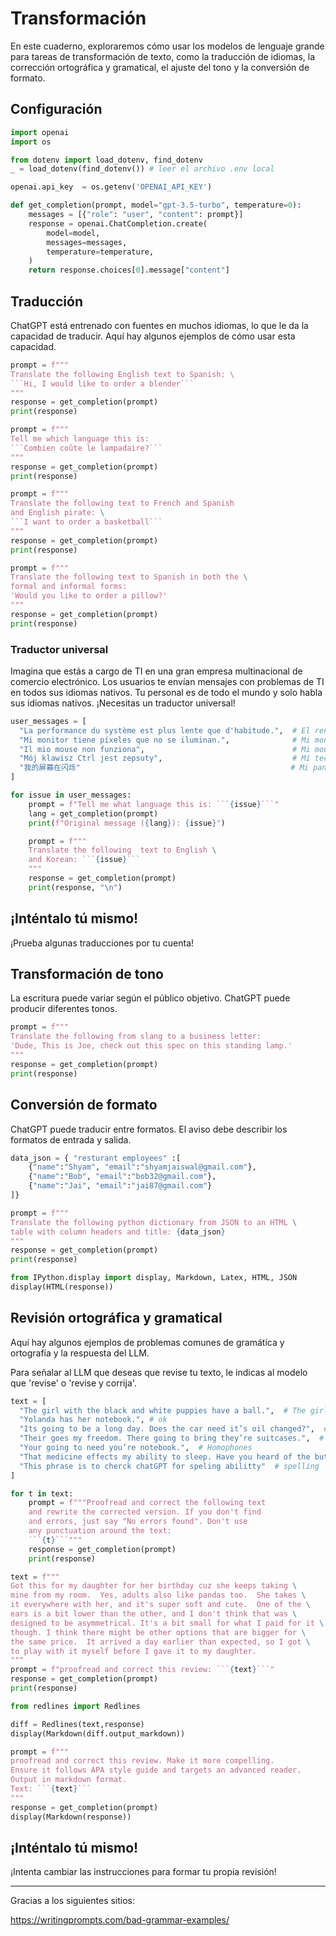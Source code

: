 # Transformación
En este cuaderno, exploraremos cómo usar los modelos de lenguaje grande para tareas de transformación de texto, como la traducción de idiomas, la corrección ortográfica y gramatical, el ajuste del tono y la conversión de formato.

## Configuración

```python
import openai
import os

from dotenv import load_dotenv, find_dotenv
_ = load_dotenv(find_dotenv()) # leer el archivo .env local

openai.api_key  = os.getenv('OPENAI_API_KEY')

def get_completion(prompt, model="gpt-3.5-turbo", temperature=0): 
    messages = [{"role": "user", "content": prompt}]
    response = openai.ChatCompletion.create(
        model=model,
        messages=messages,
        temperature=temperature, 
    )
    return response.choices[0].message["content"]
```

## Traducción

ChatGPT está entrenado con fuentes en muchos idiomas, lo que le da la capacidad de traducir. Aquí hay algunos ejemplos de cómo usar esta capacidad.

```python
prompt = f"""
Translate the following English text to Spanish: \ 
```Hi, I would like to order a blender```
"""
response = get_completion(prompt)
print(response)
```

```python
prompt = f"""
Tell me which language this is: 
```Combien coûte le lampadaire?```
"""
response = get_completion(prompt)
print(response)
```

```python
prompt = f"""
Translate the following text to French and Spanish
and English pirate: \
```I want to order a basketball```
"""
response = get_completion(prompt)
print(response)
```

```python
prompt = f"""
Translate the following text to Spanish in both the \
formal and informal forms: 
'Would you like to order a pillow?'
"""
response = get_completion(prompt)
print(response)
```

### Traductor universal

Imagina que estás a cargo de TI en una gran empresa multinacional de comercio electrónico. Los usuarios te envían mensajes con problemas de TI en todos sus idiomas nativos. Tu personal es de todo el mundo y solo habla sus idiomas nativos. ¡Necesitas un traductor universal!

```python
user_messages = [
  "La performance du système est plus lente que d'habitude.",  # El rendimiento del sistema es más lento de lo habitual.
  "Mi monitor tiene píxeles que no se iluminan.",              # Mi monitor tiene píxeles que no se iluminan.
  "Il mio mouse non funziona",                                 # Mi mouse no funciona.
  "Mój klawisz Ctrl jest zepsuty",                             # Mi teclado tiene una tecla Ctrl rota.
  "我的屏幕在闪烁"                                               # Mi pantalla está parpadeando.
] 

for issue in user_messages:
    prompt = f"Tell me what language this is: ```{issue}```"
    lang = get_completion(prompt)
    print(f"Original message ({lang}): {issue}")

    prompt = f"""
    Translate the following  text to English \
    and Korean: ```{issue}```
    """
    response = get_completion(prompt)
    print(response, "\n")
```

## ¡Inténtalo tú mismo!
¡Prueba algunas traducciones por tu cuenta!

## Transformación de tono

La escritura puede variar según el público objetivo. ChatGPT puede producir diferentes tonos.

```python
prompt = f"""
Translate the following from slang to a business letter: 
'Dude, This is Joe, check out this spec on this standing lamp.'
"""
response = get_completion(prompt)
print(response)
```

## Conversión de formato

ChatGPT puede traducir entre formatos. El aviso debe describir los formatos de entrada y salida.

```python
data_json = { "resturant employees" :[ 
    {"name":"Shyam", "email":"shyamjaiswal@gmail.com"},
    {"name":"Bob", "email":"bob32@gmail.com"},
    {"name":"Jai", "email":"jai87@gmail.com"}
]}

prompt = f"""
Translate the following python dictionary from JSON to an HTML \
table with column headers and title: {data_json}
"""
response = get_completion(prompt)
print(response)

from IPython.display import display, Markdown, Latex, HTML, JSON
display(HTML(response))
```

## Revisión ortográfica y gramatical

Aquí hay algunos ejemplos de problemas comunes de gramática y ortografía y la respuesta del LLM.

Para señalar al LLM que deseas que revise tu texto, le indicas al modelo que 'revise' o 'revise y corrija'.

```python
text = [ 
  "The girl with the black and white puppies have a ball.",  # The girl has a ball.
  "Yolanda has her notebook.", # ok
  "Its going to be a long day. Does the car need it’s oil changed?",  # Homophones
  "Their goes my freedom. There going to bring they’re suitcases.",  # Homophones
  "Your going to need you’re notebook.",  # Homophones
  "That medicine effects my ability to sleep. Have you heard of the butterfly affect?", # Homophones
  "This phrase is to cherck chatGPT for speling abilitty"  # spelling
]

for t in text:
    prompt = f"""Proofread and correct the following text
    and rewrite the corrected version. If you don't find
    and errors, just say "No errors found". Don't use 
    any punctuation around the text:
    ```{t}```"""
    response = get_completion(prompt)
    print(response)
```

```python
text = f"""
Got this for my daughter for her birthday cuz she keeps taking \
mine from my room.  Yes, adults also like pandas too.  She takes \
it everywhere with her, and it's super soft and cute.  One of the \
ears is a bit lower than the other, and I don't think that was \
designed to be asymmetrical. It's a bit small for what I paid for it \
though. I think there might be other options that are bigger for \
the same price.  It arrived a day earlier than expected, so I got \
to play with it myself before I gave it to my daughter.
"""
prompt = f"proofread and correct this review: ```{text}```"
response = get_completion(prompt)
print(response)

from redlines import Redlines

diff = Redlines(text,response)
display(Markdown(diff.output_markdown))
```

```python
prompt = f"""
proofread and correct this review. Make it more compelling. 
Ensure it follows APA style guide and targets an advanced reader. 
Output in markdown format.
Text: ```{text}```
"""
response = get_completion(prompt)
display(Markdown(response))
```

## ¡Inténtalo tú mismo!
¡Intenta cambiar las instrucciones para formar tu propia revisión!

---

Gracias a los siguientes sitios:

https://writingprompts.com/bad-grammar-examples/

